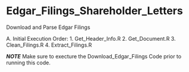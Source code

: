 Edgar_Filings_Shareholder_Letters
=================================

Download and Parse Edgar Filings

A.  Initial Execution Order:
      1. Get_Header_Info.R
      2. Get_Document.R
      3. Clean_Filings.R
      4. Extract_Filings.R
      
      
***NOTE*** 
Make sure to execture the Download_Edgar_Filings Code prior to running this code.
